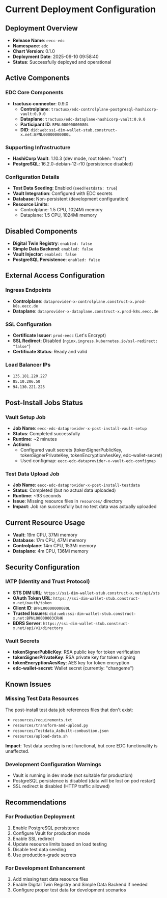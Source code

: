 # Current Deployment Configuration

## Deployment Overview
- **Release Name**: `eecc-edc`
- **Namespace**: `edc`
- **Chart Version**: 0.1.0
- **Deployment Date**: 2025-09-10 09:58:40
- **Status**: Successfully deployed and operational

## Active Components

### EDC Core Components
- **tractusx-connector**: 0.9.0
  - **Controlplane**: `tractusx/edc-controlplane-postgresql-hashicorp-vault:0.9.0`
  - **Dataplane**: `tractusx/edc-dataplane-hashicorp-vault:0.9.0`
  - **Participant ID**: `BPNL00000000080L`
  - **DID**: `did:web:ssi-dim-wallet-stub.construct-x.net:BPNL00000000080L`

### Supporting Infrastructure
- **HashiCorp Vault**: 1.10.3 (dev mode, root token: "root")
- **PostgreSQL**: 16.2.0-debian-12-r10 (persistence disabled)

### Configuration Details
- **Test Data Seeding**: Enabled (`seedTestdata: true`)
- **Vault Integration**: Configured with EDC secrets
- **Database**: Non-persistent (development configuration)
- **Resource Limits**: 
  - Controlplane: 1.5 CPU, 1024Mi memory
  - Dataplane: 1.5 CPU, 1024Mi memory

## Disabled Components
- **Digital Twin Registry**: `enabled: false`
- **Simple Data Backend**: `enabled: false`
- **Vault Injector**: `enabled: false`
- **PostgreSQL Persistence**: `enabled: false`

## External Access Configuration

### Ingress Endpoints
- **Controlplane**: `dataprovider-x-controlplane.construct-x.prod-k8s.eecc.de`
- **Dataplane**: `dataprovider-x-dataplane.construct-x.prod-k8s.eecc.de`

### SSL Configuration
- **Certificate Issuer**: `prod-eecc` (Let's Encrypt)
- **SSL Redirect**: Disabled (`nginx.ingress.kubernetes.io/ssl-redirect: "false"`)
- **Certificate Status**: Ready and valid

### Load Balancer IPs
- `135.181.220.227`
- `85.10.206.50` 
- `94.130.221.225`

## Post-Install Jobs Status

### Vault Setup Job
- **Job Name**: `eecc-edc-dataprovider-x-post-install-vault-setup`
- **Status**: Completed successfully
- **Runtime**: ~2 minutes
- **Actions**: 
  - Configured vault secrets (tokenSignerPublicKey, tokenSignerPrivateKey, tokenEncryptionAesKey, edc-wallet-secret)
  - Used configmap: `eecc-edc-dataprovider-x-vault-edc-configmap`

### Test Data Upload Job
- **Job Name**: `eecc-edc-dataprovider-x-post-install-testdata`
- **Status**: Completed (but no actual data uploaded)
- **Runtime**: ~93 seconds
- **Issue**: Missing resource files in `resources/` directory
- **Impact**: Job ran successfully but no test data was actually uploaded

## Current Resource Usage
- **Vault**: 19m CPU, 37Mi memory
- **Database**: 17m CPU, 47Mi memory  
- **Controlplane**: 14m CPU, 153Mi memory
- **Dataplane**: 4m CPU, 136Mi memory

## Security Configuration

### IATP (Identity and Trust Protocol)
- **STS DIM URL**: `https://ssi-dim-wallet-stub.construct-x.net/api/sts`
- **OAuth Token URL**: `https://ssi-dim-wallet-stub.construct-x.net/oauth/token`
- **Client ID**: `BPNL00000000080L`
- **Trusted Issuers**: `did:web:ssi-dim-wallet-stub.construct-x.net:BPNL00000003CRHK`
- **BDRS Server**: `https://ssi-dim-wallet-stub.construct-x.net/api/v1/directory`

### Vault Secrets
- **tokenSignerPublicKey**: RSA public key for token verification
- **tokenSignerPrivateKey**: RSA private key for token signing
- **tokenEncryptionAesKey**: AES key for token encryption
- **edc-wallet-secret**: Wallet secret (currently: "changeme")

## Known Issues

### Missing Test Data Resources
The post-install test data job references files that don't exist:
- `resources/requirements.txt`
- `resources/transform-and-upload.py`
- `resources/Testdata_AsBuilt-combustion.json`
- `resources/upload-data.sh`

**Impact**: Test data seeding is not functional, but core EDC functionality is unaffected.

### Development Configuration Warnings
- Vault is running in dev mode (not suitable for production)
- PostgreSQL persistence is disabled (data will be lost on pod restart)
- SSL redirect is disabled (HTTP traffic allowed)

## Recommendations

### For Production Deployment
1. Enable PostgreSQL persistence
2. Configure Vault for production mode
3. Enable SSL redirect
4. Update resource limits based on load testing
5. Disable test data seeding
6. Use production-grade secrets

### For Development Enhancement
1. Add missing test data resource files
2. Enable Digital Twin Registry and Simple Data Backend if needed
3. Configure proper test data for development scenarios
